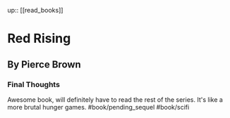 up:: [[read_books]]

# Red Rising

## By Pierce Brown

### Final Thoughts

Awesome book, will definitely have to read the rest of the series.
It's like a more brutal hunger games.
#book/pending_sequel 
#book/scifi
